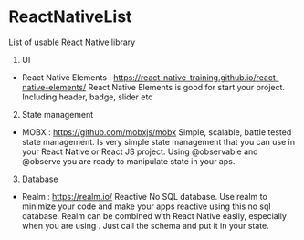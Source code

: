 # ReactNativeList
List of usable React Native library

1. UI
 - React Native Elements : https://react-native-training.github.io/react-native-elements/
 React Native Elements is good for start your project. Including header, badge, slider etc
 

2. State management
- MOBX : https://github.com/mobxjs/mobx
Simple, scalable, battle tested state management. Is very simple state management that you can use in your React Native or React JS project. Using @observable and @observe you are ready to manipulate state in your aps. 

3. Database
- Realm : https://realm.io/
Reactive No SQL database. Use realm to minimize your code and make your apps reactive using this no sql database. Realm can be combined with React Native easily, especially when you are using <Flatlist />. Just call the schema and put it in your state. 
